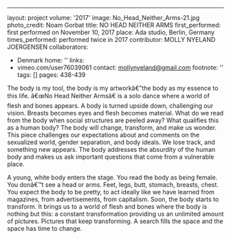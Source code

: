 ---
layout: project
volume: '2017'
image: No_Head_Neither_Arms-21.jpg
photo_credit: Noam Gorbat
title: NO HEAD NEITHER ARMS
first_performed: first performed on November 10, 2017
place: Ada studio, Berlin, Germany
times_performed: performed twice in 2017
contributor: MOLLY NYELAND JOERGENSEN
collaborators:
- Denmark
home: ''
links:
- vimeo.com/user76039061
contact: mollynyeland@gmail.com
footnote: ''
tags: []
pages: 438-439



The body is my tool, the body is my artworkâ€”the body as my essence to this life. â€œNo Head Neither Armsâ€ is a solo dance where a world of flesh and bones appears. A body is turned upside down, challenging our vision. Breasts becomes eyes and flesh becomes material. What do we read from the body when social structures are peeled away? What qualifies this as a human body? The body will change, transform, and make us wonder. This piece challenges our expectations about and comments on the sexualized world, gender separation, and body ideals. We lose track, and something new appears. The body addresses the absurdity of the human body and makes us ask important questions that come from a vulnerable place.

A young, white body enters the stage. You read the body as being female. You donâ€™t see a head or arms. Feet, legs, butt, stomach, breasts, chest. You expect the body to be pretty, to act ideally like we have learned from magazines, from advertisements, from capitalism. Soon, the body starts to transform. It brings us to a world of flesh and bones where the body is nothing but this: a constant transformation providing us an unlimited amount of pictures. Pictures that keep transforming. A search fills the space and the space has time to change.
